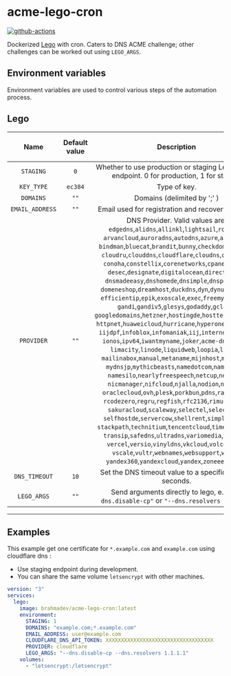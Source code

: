 # acme-lego-cron

[![github-actions](https://github.com/brahma-dev/acme-lego-cron/workflows/build/badge.svg)](https://github.com/brahma-dev/acme-lego-cron/actions)

Dockerized [Lego](https://go-acme.github.io/lego/) with cron. Caters to DNS ACME challenge; other challenges can be worked out using `LEGO_ARGS`.

## Environment variables

Environment variables are used to control various steps of the automation process.

## Lego

| Name | Default value | Description | Corresponds to `lego` argument |
|:-------:|:---------------:|:---------:|:---------:|
| `STAGING` | `0` |  Whether to use production or staging LetsEncrypt endpoint. 0 for production, 1 for staging
| `KEY_TYPE` | `ec384` | Type of key. | `--key-type`
| `DOMAINS` | `""` | Domains (delimited by ';' ) | `--domains`, `-d`
| `EMAIL_ADDRESS` | `""` | Email used for registration and recovery contact. | `--email`, `-m`
| `PROVIDER` | `""` | DNS Provider. Valid values are:<br/>`edgedns`,`alidns`,`allinkl`,`lightsail`,`route53`,<br/>`arvancloud`,`auroradns`,`autodns`,`azure`,`azuredns`,<br/>`bindman`,`bluecat`,`brandit`,`bunny`,`checkdomain`,`civo`,<br/>`cloudru`,`clouddns`,`cloudflare`,`cloudns`,`cloudxns`,<br/>`conoha`,`constellix`,`corenetworks`,`cpanel`,`derak`,<br/>`desec`,`designate`,`digitalocean`,`directadmin`,<br/>`dnsmadeeasy`,`dnshomede`,`dnsimple`,`dnspod`,`dode`,<br/>`domeneshop`,`dreamhost`,`duckdns`,`dyn`,`dynu`,`easydns`,<br/>`efficientip`,`epik`,`exoscale`,`exec`,`freemyip`,`gcore`,<br/>`gandi`,`gandiv5`,`glesys`,`godaddy`,`gcloud`,<br/>`googledomains`,`hetzner`,`hostingde`,`hosttech`,`httpreq`,<br/>`httpnet`,`huaweicloud`,`hurricane`,`hyperone`,`ibmcloud`,<br/>`iijdpf`,`infoblox`,`infomaniak`,`iij`,`internetbs`,`inwx`,<br/>`ionos`,`ipv64`,`iwantmyname`,`joker`,`acme-dns`,`liara`,<br/>`limacity`,`linode`,`liquidweb`,`loopia`,`luadns`,<br/>`mailinabox`,`manual`,`metaname`,`mijnhost`,`mittwald`,<br/>`mydnsjp`,`mythicbeasts`,`namedotcom`,`namecheap`,<br/>`namesilo`,`nearlyfreespeech`,`netcup`,`netlify`,<br/>`nicmanager`,`nifcloud`,`njalla`,`nodion`,`ns1`,`otc`,<br/>`oraclecloud`,`ovh`,`plesk`,`porkbun`,`pdns`,`rackspace`,<br/>`rcodezero`,`regru`,`regfish`,`rfc2136`,`rimuhosting`,<br/>`sakuracloud`,`scaleway`,`selectel`,`selectelv2`,<br/>`selfhostde`,`servercow`,`shellrent`,`simply`,`sonic`,<br/>`stackpath`,`technitium`,`tencentcloud`,`timewebcloud`,<br/>`transip`,`safedns`,`ultradns`,`variomedia`,`vegadns`,<br/>`vercel`,`versio`,`vinyldns`,`vkcloud`,`volcengine`,<br/>`vscale`,`vultr`,`webnames`,`websupport`,`wedos`,<br/>`yandex360`,`yandexcloud`,`yandex`,`zoneee`,`zonomi` | `--dns`
| `DNS_TIMEOUT` | `10` | Set the DNS timeout value to a specific value in seconds. | `--dns-timeout`.
| `LEGO_ARGS` | `""` | Send arguments directly to lego, e.g. `"--dns.disable-cp"` or `"--dns.resolvers 1.1.1.1"` |

--------------------

## Examples

This example get one certificate for `*.example.com` and `example.com` using cloudflare dns :

- Use staging endpoint during development.
- You can share the same volume `letsencrypt` with other machines.

```yaml
version: "3"
services:
  lego:
    image: brahmadev/acme-lego-cron:latest
    environment:
      STAGING: 1
      DOMAINS: "example.com;*.example.com"
      EMAIL_ADDRESS: user@example.com
      CLOUDFLARE_DNS_API_TOKEN: XXXXXXXXXXXXXXXXXXXXXXXXXXXXXXXXXXX
      PROVIDER: cloudflare
      LEGO_ARGS: "--dns.disable-cp --dns.resolvers 1.1.1.1"
    volumes:
      - "letsencrypt:/letsencrypt"
```
